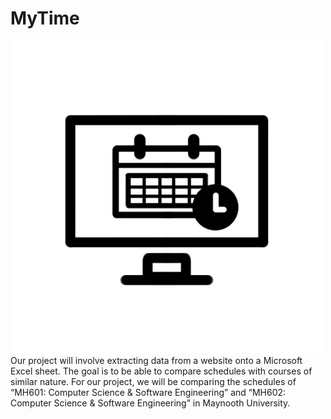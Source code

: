 # MyTime
<img src="MyTimeLogo.jpg" height="500" width="500" >
Our project will involve extracting data from a website onto a Microsoft Excel sheet. The goal is to be able to compare schedules with courses of similar nature. For our project, we will be comparing the schedules of “MH601: Computer Science & Software Engineering” and “MH602: Computer Science & Software Engineering” in Maynooth University. 